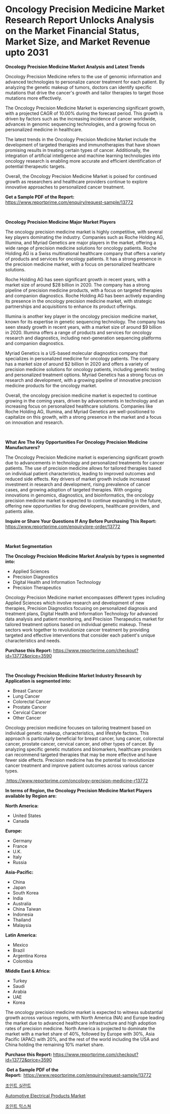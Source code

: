 <p><h1>Oncology Precision Medicine Market Research Report Unlocks Analysis on the Market Financial Status, Market Size, and Market Revenue upto 2031</h1></p><p><strong>Oncology Precision Medicine Market Analysis and Latest Trends</strong></p>
<p><p>Oncology Precision Medicine refers to the use of genomic information and advanced technologies to personalize cancer treatment for each patient. By analyzing the genetic makeup of tumors, doctors can identify specific mutations that drive the cancer's growth and tailor therapies to target those mutations more effectively.</p><p>The Oncology Precision Medicine Market is experiencing significant growth, with a projected CAGR of 10.00% during the forecast period. This growth is driven by factors such as the increasing incidence of cancer worldwide, advances in genomic sequencing technologies, and a growing focus on personalized medicine in healthcare.</p><p>The latest trends in the Oncology Precision Medicine Market include the development of targeted therapies and immunotherapies that have shown promising results in treating certain types of cancer. Additionally, the integration of artificial intelligence and machine learning technologies into oncology research is enabling more accurate and efficient identification of potential therapeutic targets.</p><p>Overall, the Oncology Precision Medicine Market is poised for continued growth as researchers and healthcare providers continue to explore innovative approaches to personalized cancer treatment.</p></p>
<p><strong>Get a Sample PDF of the Report:&nbsp;</strong> <a href="https://www.reportprime.com/enquiry/request-sample/13772">https://www.reportprime.com/enquiry/request-sample/13772</a></p>
<p>&nbsp;</p>
<p><strong>Oncology Precision Medicine Major Market Players</strong></p>
<p><p>The oncology precision medicine market is highly competitive, with several key players dominating the industry. Companies such as Roche Holding AG, Illumina, and Myriad Genetics are major players in the market, offering a wide range of precision medicine solutions for oncology patients. Roche Holding AG is a Swiss multinational healthcare company that offers a variety of products and services for oncology patients. It has a strong presence in the precision medicine market, with a focus on personalized healthcare solutions.</p><p>Roche Holding AG has seen significant growth in recent years, with a market size of around $28 billion in 2020. The company has a strong pipeline of precision medicine products, with a focus on targeted therapies and companion diagnostics. Roche Holding AG has been actively expanding its presence in the oncology precision medicine market, with strategic partnerships and acquisitions to enhance its product offerings.</p><p>Illumina is another key player in the oncology precision medicine market, known for its expertise in genetic sequencing technology. The company has seen steady growth in recent years, with a market size of around $9 billion in 2020. Illumina offers a range of products and services for oncology research and diagnostics, including next-generation sequencing platforms and companion diagnostics.</p><p>Myriad Genetics is a US-based molecular diagnostics company that specializes in personalized medicine for oncology patients. The company has a market size of around $2 billion in 2020 and offers a variety of precision medicine solutions for oncology patients, including genetic testing and personalized treatment options. Myriad Genetics has a strong focus on research and development, with a growing pipeline of innovative precision medicine products for the oncology market.</p><p>Overall, the oncology precision medicine market is expected to continue growing in the coming years, driven by advancements in technology and an increasing focus on personalized healthcare solutions. Companies like Roche Holding AG, Illumina, and Myriad Genetics are well-positioned to capitalize on this growth, with a strong presence in the market and a focus on innovation and research.</p></p>
<p>&nbsp;</p>
<p><strong>What Are The Key Opportunities For Oncology Precision Medicine Manufacturers?</strong></p>
<p><p>The Oncology Precision Medicine market is experiencing significant growth due to advancements in technology and personalized treatments for cancer patients. The use of precision medicine allows for tailored therapies based on individual patient characteristics, leading to improved outcomes and reduced side effects. Key drivers of market growth include increased investment in research and development, rising prevalence of cancer cases, and growing adoption of targeted therapies. With ongoing innovations in genomics, diagnostics, and bioinformatics, the oncology precision medicine market is expected to continue expanding in the future, offering new opportunities for drug developers, healthcare providers, and patients alike.</p></p>
<p><strong>Inquire or Share Your Questions If Any Before Purchasing This Report:</strong> <a href="https://www.reportprime.com/enquiry/pre-order/13772">https://www.reportprime.com/enquiry/pre-order/13772</a></p>
<p>&nbsp;</p>
<p><strong>Market Segmentation</strong></p>
<p><strong>The Oncology Precision Medicine Market Analysis by types is segmented into:</strong></p>
<p><ul><li>Applied Sciences</li><li>Precision Diagnostics</li><li>Digital Health and Information Technology</li><li>Precision Therapeutics</li></ul></p>
<p><p>Oncology Precision Medicine market encompasses different types including Applied Sciences which involve research and development of new therapies, Precision Diagnostics focusing on personalized diagnosis and treatment plans, Digital Health and Information Technology for advanced data analysis and patient monitoring, and Precision Therapeutics market for tailored treatment options based on individual genetic makeup. These sectors work together to revolutionize cancer treatment by providing targeted and effective interventions that consider each patient's unique characteristics and needs.</p></p>
<p><strong>Purchase this Report:&nbsp;</strong><a href="https://www.reportprime.com/checkout?id=13772&price=3590">https://www.reportprime.com/checkout?id=13772&price=3590</a></p>
<p>&nbsp;</p>
<p><strong>The Oncology Precision Medicine Market Industry Research by Application is segmented into:</strong></p>
<p><ul><li>Breast Cancer</li><li>Lung Cancer</li><li>Colorectal Cancer</li><li>Prostate Cancer</li><li>Cervical Cancer</li><li>Other Cancer</li></ul></p>
<p><p>Oncology precision medicine focuses on tailoring treatment based on individual genetic makeup, characteristics, and lifestyle factors. This approach is particularly beneficial for breast cancer, lung cancer, colorectal cancer, prostate cancer, cervical cancer, and other types of cancer. By analyzing specific genetic mutations and biomarkers, healthcare providers can recommend targeted therapies that may be more effective and have fewer side effects. Precision medicine has the potential to revolutionize cancer treatment and improve patient outcomes across various cancer types.</p></p>
<p><a href="https://www.reportprime.com/oncology-precision-medicine-r13772">&nbsp;https://www.reportprime.com/oncology-precision-medicine-r13772</a></p>
<p><strong>In terms of Region, the Oncology Precision Medicine Market Players available by Region are:</strong></p>
<p>
    <p> <strong> North America: </strong>
        <ul>
            <li>United States</li>
            <li>Canada</li>
        </ul>
        </p> 
    <p> <strong> Europe: </strong>
        <ul>
            <li>Germany</li>
            <li>France</li>
            <li>U.K.</li>
            <li>Italy</li>
            <li>Russia</li>
        </ul>
        </p> 
    <p> <strong> Asia-Pacific: </strong>
        <ul>
            <li>China</li>
            <li>Japan</li>
            <li>South Korea</li>
            <li>India</li>
            <li>Australia</li>
            <li>China Taiwan</li>
            <li>Indonesia</li>
            <li>Thailand</li>
            <li>Malaysia</li>
        </ul>
        </p> 
    <p> <strong> Latin America: </strong>
        <ul>
            <li>Mexico</li>
            <li>Brazil</li>
            <li>Argentina Korea</li>
            <li>Colombia</li>
        </ul>
        </p> 
    <p> <strong> Middle East & Africa: </strong>
        <ul>
            <li>Turkey</li>
            <li>Saudi</li>
            <li>Arabia</li>
            <li>UAE</li>
            <li>Korea</li>
        </ul>
    </p>
    </p>
<p><p>The oncology precision medicine market is expected to witness substantial growth across various regions, with North America (NA) and Europe leading the market due to advanced healthcare infrastructure and high adoption rates of precision medicine. North America is projected to dominate the market with a market share of 40%, followed by Europe with 30%, Asia Pacific (APAC) with 20%, and the rest of the world including the USA and China holding the remaining 10% market share.</p></p>
<p><strong>Purchase this Report: </strong><a href="https://www.reportprime.com/checkout?id=13772&price=3590">https://www.reportprime.com/checkout?id=13772&price=3590</a></p>
<p>&nbsp;<strong>Get a Sample PDF of the Report:&nbsp;&nbsp;</strong><a href="https://www.reportprime.com/enquiry/request-sample/13772">https://www.reportprime.com/enquiry/request-sample/13772</a></p>
<p><strong></strong></p>
<p><p><a href="https://github.com/JeromeRtyau89966/Market-Research-Report-List-1/blob/main/206111222786.md">조인트 실란트</a></p><p><a href="https://github.com/Airanohannonzb68e5pb53oc1/Market-Research-Report-List-2/blob/main/automotive-electrical-products-market.md">Automotive Electrical Products Market</a></p><p><a href="https://github.com/TimmyMann6767/Market-Research-Report-List-1/blob/main/226955022785.md">조인트 믹스쳐</a></p></p>